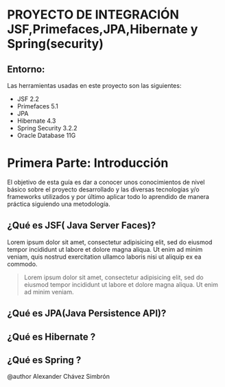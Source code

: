 PROYECTO DE INTEGRACIÓN JSF,Primefaces,JPA,Hibernate y Spring(security)
============================================
Entorno:
-------
Las herramientas usadas en este proyecto son las siguientes:
- JSF 2.2
- Primefaces 5.1
- JPA
- Hibernate 4.3
- Spring Security 3.2.2
- Oracle Database 11G

Primera Parte: Introducción
========
El objetivo de esta guía es dar a conocer unos conocimientos de nivel básico sobre el proyecto desarrollado y las diversas tecnologias y/o frameworks utilizados y por último aplicar todo lo aprendido de manera práctica siguiendo una metodología.

¿Qué es JSF( Java Server Faces)?
--------
Lorem ipsum dolor sit amet, consectetur adipisicing elit, sed do eiusmod
tempor incididunt ut labore et dolore magna aliqua. Ut enim ad minim veniam,
quis nostrud exercitation ullamco laboris nisi ut aliquip ex ea commodo.

> Lorem ipsum dolor sit amet, consectetur adipisicing elit, sed do eiusmod
tempor incididunt ut labore et dolore magna aliqua. Ut enim ad minim veniam.

¿Qué es JPA(Java Persistence API)?
--------

¿Qué es Hibernate ?
--------

¿Qué es Spring ?
--------

@author Alexander Chávez Simbrón


